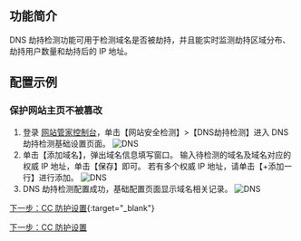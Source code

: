 ## 功能简介 
DNS 劫持检测功能可用于检测域名是否被劫持，并且能实时监测劫持区域分布、劫持用户数量和劫持后的 IP 地址。

## 配置示例
### 保护网站主页不被篡改
1. 登录 [网站管家控制台](https://console.cloud.tencent.com/guanjia
)，单击【网站安全检测】>【DNS劫持检测】进入 DNS 劫持检测基础设置页面。
![DNS](https://mc.qcloudimg.com/static/img/bfdea24d12433439b3de57cb88b44728/dns_01.png)
2. 单击【添加域名】，弹出域名信息填写窗口。 
输入待检测的域名及域名对应的权威 IP 地址，单击【保存】即可。
若有多个权威 IP 地址，请单击【+添加一行】进行添加。
![DNS](https://mc.qcloudimg.com/static/img/be0f66895e0216ad7ea9b7fcd92f5659/dns_02.png)
3. DNS 劫持检测配置成功，基础配置页面显示域名相关记录。
![DNS](https://mc.qcloudimg.com/static/img/2f808769ab3909dc929eda47a1044115/dns_03.png)

[下一步：CC 防护设置](https://cloud.tencent.com/document/product/627/11709){:target="_blank"} 

<a href="https://cloud.tencent.com/document/product/627/11709">下一步：CC 防护设置</a>
